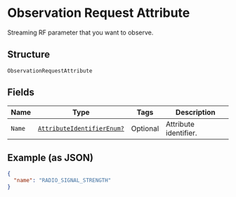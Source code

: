 
# Observation Request Attribute

Streaming RF parameter that you want to observe.

## Structure

`ObservationRequestAttribute`

## Fields

| Name | Type | Tags | Description |
|  --- | --- | --- | --- |
| `Name` | [`AttributeIdentifierEnum?`](../../doc/models/attribute-identifier-enum.md) | Optional | Attribute identifier. |

## Example (as JSON)

```json
{
  "name": "RADIO_SIGNAL_STRENGTH"
}
```

